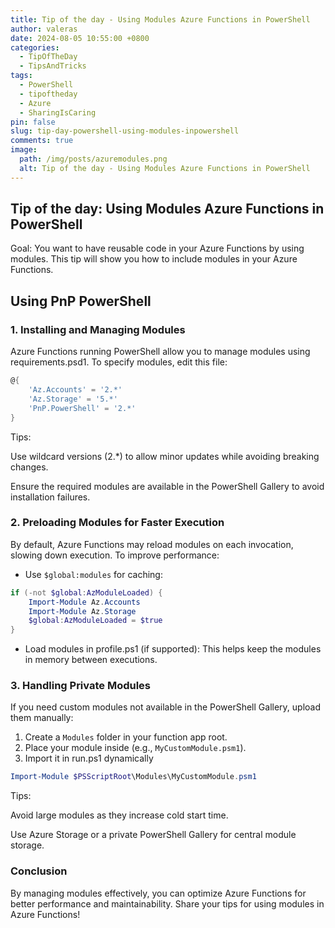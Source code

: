 ```yaml
---
title: Tip of the day - Using Modules Azure Functions in PowerShell
author: valeras
date: 2024-08-05 10:55:00 +0800
categories:
  - TipOfTheDay
  - TipsAndTricks
tags:
  - PowerShell
  - tipoftheday
  - Azure
  - SharingIsCaring
pin: false
slug: tip-day-powershell-using-modules-inpowershell
comments: true
image:
  path: /img/posts/azuremodules.png
  alt: Tip of the day - Using Modules Azure Functions in PowerShell
---
```


## Tip of the day: Using Modules Azure Functions in PowerShell

Goal: You want to have reusable code in your Azure Functions by using modules. This tip will show you how to include modules in your Azure Functions.

## Using PnP PowerShell 

### 1. Installing and Managing Modules

Azure Functions running PowerShell allow you to manage modules using requirements.psd1. To specify modules, edit this file:

```powershell
@{
    'Az.Accounts' = '2.*'
    'Az.Storage' = '5.*'
    'PnP.PowerShell' = '2.*'
}

```

Tips:

Use wildcard versions (2.*) to allow minor updates while avoiding breaking changes.

Ensure the required modules are available in the PowerShell Gallery to avoid installation failures.

### 2. Preloading Modules for Faster Execution

By default, Azure Functions may reload modules on each invocation, slowing down execution. To improve performance:

- Use `$global:modules` for caching:

```powershell
if (-not $global:AzModuleLoaded) {
    Import-Module Az.Accounts
    Import-Module Az.Storage
    $global:AzModuleLoaded = $true
}
```
- Load modules in profile.ps1 (if supported): This helps keep the modules in memory between executions.

### 3. Handling Private Modules

If you need custom modules not available in the PowerShell Gallery, upload them manually:

1. Create a `Modules` folder in your function app root.
2. Place your module inside (e.g., `MyCustomModule.psm1`).
3. Import it in run.ps1 dynamically

```powershell
Import-Module $PSScriptRoot\Modules\MyCustomModule.psm1
```

Tips:

Avoid large modules as they increase cold start time.

Use Azure Storage or a private PowerShell Gallery for central module storage.

### Conclusion

By managing modules effectively, you can optimize Azure Functions for better performance and maintainability. Share your tips for using modules in Azure Functions!
